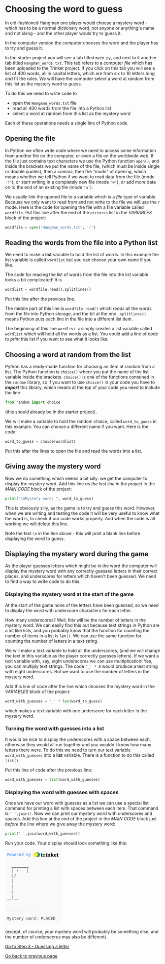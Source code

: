 # Choosing the word to guess

In old-fashioned Hangman one player would choose a mystery word - which has to be a normal dictionary word, not anyone or anything's name and not slang - and the other player would try to guess it.

In the computer version the computer chooses the word and the player has to try and guess it.

In the starter project you will see a tab titled ```main.py```, and next to it another tab titled ```Hangman_words.txt```. This tab refers to a computer *file* which has been uploaded to the Trinket project. If you click on this tab you will see a list of 400 words, all in capital letters, which are from six to 10 letters long and fit the rules. We will have the computer select a word at random from this list as the mystery word to guess.

To do this we need to write code to

* open the ```Hangman_words.txt``` file
* read all 400 words from the file into a Python list
* select a word at random from this list as the mystery word

Each of these operations needs a single line of Python code.

## Opening the file

In Python we often write code where we need to access some information from another file on the computer, or even a file on the worldwide web. If the file just contains text characters we use the Python function ```open()```, and inside the brackets we put the name of the file, (which must be inside single or double quotes), then a comma,  then the *"mode"* of opening, which means whether we tell Python if we want to read data from the file (mode ```'r'```), or  start writing in a completely new file (mode ```'w'```), or add more data on to the end of an existing file (mode ```'a'```).

We usually link the opened file to a variable which is a *file* type of variable. Because we only want to read from and not write to the file we will use the ```r``` mode. Here is the code for opening the file with a file variable called ```wordfile```. Put this line after the end of the ```pictures``` list in the *VARIABLES* block of the project:

```python
wordfile = open('Hangman_words.txt', 'r')
```

## Reading the words from the file into a Python list

We need to make a **list** variable to hold the list of words. In this example the list variable is called ```wordlist``` but you can choose your own name if you like.

The code for reading the list of words from the file into the list variable looks a bit complicated! It is

```python
wordlist = wordfile.read().splitlines()
```

Put this line after the previous line.

The middle part of this line is ```wordfile.read()``` which *reads* all the words from the file into Python storage, and the bit at the end ```.splitlines()``` means Python puts each line in the file into a different list item.

The beginning of this line ```wordlist =``` simply creates a list variable called ```wordlist``` which will hold all the words as a list. You could add a line of code to *print* this list if you want to see what it looks like.

## Choosing a word at random from the list

Python has a ready-made function for choosing an item at random from a list. The Python function is ```choice()``` where you put the name of the list variable inside the brackets. ```choice()``` is one of the functions contained in the ```random``` library, so if you want to use ```choice()``` in your code you have to ***import*** this library, which means at the top of your code you need to include the line

```python
from random import choice
```

(this should already be in the starter project). 

We will make a variable to hold the random choice, called ```word_to_guess``` in this example. You can choose a different name if you want. Here is the code:

```python
word_to_guess = choice(wordlist)
```

Put this after the lines to open the file and read the words into a list.

## Giving away the mystery word

Now we do something which seems a bit silly: we get the computer to display the mystery word. Add this line *as the last line in the project* in the *MAIN CODE* block of the project:

```python
print("\nMystery word: ", word_to_guess)
```

This is obviously silly, as the game is to try and guess this word. However, when we are writing and testing the code it will be very useful to know what the word is, to check if our code works properly. And when the code is all working we will delete this line.

Note the text ```\n``` in the line above - this will print a blank line before displaying the word to guess.

## Displaying the mystery word during the game

As the player guesses letters which might be in the word the computer will display the mystery word with any correctly guessed letters in their correct places, and underscores for letters which haven't been guessed. We need to find a way to write code to do this.

### Displaying the mystery word at the start of the game

At the start of the game none of the letters have been guessed, so we need to display the word with underscore characters for each letter.

How many underscores? Well, this will be the number of letters in the mystery word. We can easily find this out because text strings in Python are a lot like lists, and you probably know that the function for counting the number of items in a list is ```len()```. We can use the same function for counting the number of letters in a text string.

We will make a text variable to hold all the underscores, (and we will change the text in this variable as the player correctly guesses letters). If we want a text variable with, say,  eight underscores we can use multiplication! Yes, you can multiply text strings. The code ```'_' * 8``` would produce a text string with eight underscores. But we want to use the number of letters in the mystery word.

Add this line of code after the line which chooses the mystery word in the *VARIABLES* block of the project:

```python
word_with_guesses = '_' * len(word_to_guess)
```

which makes a text variable with one underscore for each letter in the mystery word.

### Turning the word with guesses into a list

It would be nice to display the underscores with a space between each, otherwise they would all run together and you wouldn't know how many letters there were. To do this we need to turn our text variable ```word_with_guesses``` into a **list** variable. There is a function to do this called ```list()```.

Put this line of code after the previous line:

```python
word_with_guesses = list(word_with_guesses)
```

### Displaying the word with guesses with spaces

Once we have our word with guesses as a list we can use a special list command for printing a list with spaces between each item. That command is ```' '.join()```. Now we can print our mystery word with underscores and spaces. Add this line at the end of the project in the *MAIN CODE* block just *before* the line where we give away the mystery word:

```python
print(' '.join(word_with_guesses))
```

Run your code. Your display should look something like this:

![Step 2 display](step2.png "Display so far")

(except, of course, your mystery word will probably be something else, and the number of underscores may also be different).

[Go to Step 3 - Guessing a letter](../step03-guessing_a_letter/STEP3.md)

[Go back to previous page](../step01-list_of_pictures/STEP1.md)
